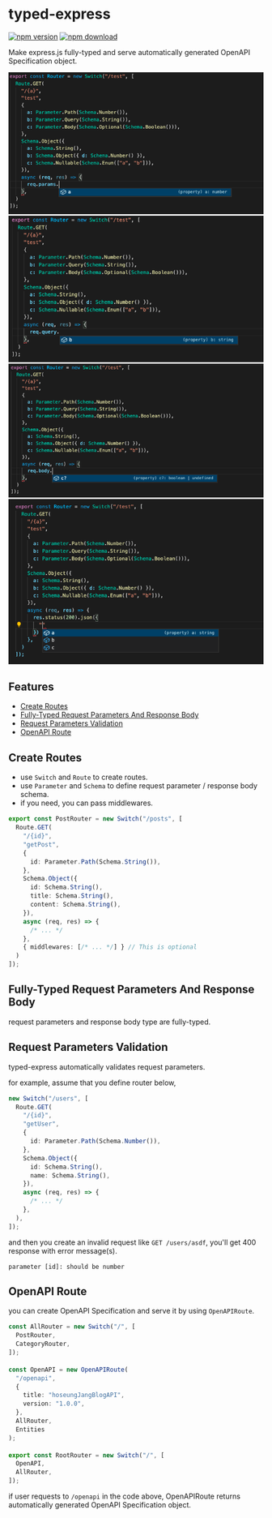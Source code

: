 # typed-express
[![npm version](https://badge.fury.io/js/typed-express.svg)](https://badge.fury.io/js/typed-express)
[![npm download](https://badgen.net/npm/dt/typed-express)](https://badgen.net/npm/dt/typed-express)

Make express.js fully-typed and serve automatically generated OpenAPI Specification object.

![](/docs/path-params.png)
![](/docs/query-params.png)
![](/docs/request-body.png)
![](/docs/response-body.png)

## Features
- [Create Routes](#create-routes)
- [Fully-Typed Request Parameters And Response Body](#fully-typed-request-parameters-and-response-body)
- [Request Parameters Validation](#request-parameters-validation)
- [OpenAPI Route](#openapi-route)

## Create Routes
- use ```Switch``` and ```Route``` to create routes.
- use ```Parameter``` and ```Schema``` to define request parameter / response body schema.
- if you need, you can pass middlewares.

```typescript
export const PostRouter = new Switch("/posts", [
  Route.GET(
    "/{id}",
    "getPost",
    {
      id: Parameter.Path(Schema.String()),
    },
    Schema.Object({
      id: Schema.String(),
      title: Schema.String(),
      content: Schema.String(),
    }),
    async (req, res) => {
      /* ... */
    },
    { middlewares: [/* ... */] } // This is optional
  )
]);
```

## Fully-Typed Request Parameters And Response Body
request parameters and response body type are fully-typed.

## Request Parameters Validation
typed-express automatically validates request parameters.

for example, assume that you define router below,

```typescript
new Switch("/users", [
  Route.GET(
    "/{id}",
    "getUser",
    {
      id: Parameter.Path(Schema.Number()),
    },
    Schema.Object({
      id: Schema.String(),
      name: Schema.String(),
    }),
    async (req, res) => {
      /* ... */
    },
  ),
]);
```

and then you create an invalid request like ```GET /users/asdf```, you'll get 400 response with error message(s).

```
parameter [id]: should be number
```

## OpenAPI Route
you can create OpenAPI Specification and serve it by using ```OpenAPIRoute```.

```typescript
const AllRouter = new Switch("/", [
  PostRouter,
  CategoryRouter,
]);

const OpenAPI = new OpenAPIRoute(
  "/openapi",
  {
    title: "hoseungJangBlogAPI",
    version: "1.0.0",
  },
  AllRouter,
  Entities
);

export const RootRouter = new Switch("/", [
  OpenAPI,
  AllRouter,
]);
```

if user requests to ```/openapi``` in the code above, OpenAPIRoute returns automatically generated OpenAPI Specification object.
